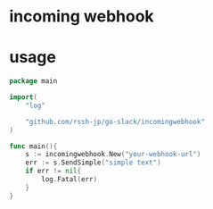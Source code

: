 # incoming webhook

# usage
``` main.go
package main

import(
    "log"

    "github.com/rssh-jp/go-slack/incomingwebhook"
)

func main(){
    s := incomingwebhook.New("your-webhook-url")
    err := s.SendSimple("simple text")
    if err != nil{
        log.Fatal(err)
    }
}
```
